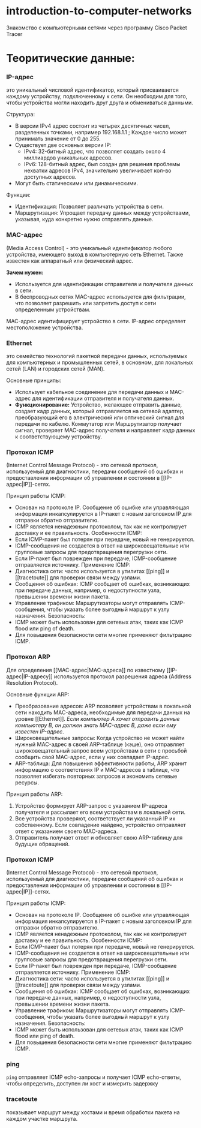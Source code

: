 # introduction-to-computer-networks
Знакомство с компьютерными сетями через программу Cisco Packet Tracer


# Теоритические данные:

### IP-адрес
это уникальный числовой идентификатор, который присваивается каждому устройству, подключенному к сети. Он необходим для того, чтобы устройства могли находить друг друга и обмениваться данными.

Структура:
+ В версии IPv4 адрес состоит из четырех десятичных чисел, разделенных точками, например 192.168.1.1 ; Каждое число может принимать значение от 0 до 255.
+ Существует две основных версии IP:
	+ IPv4: 32-битный адрес, что позволяет создать около 4 миллиардов уникальных адресов.
	+ IPv6: 128-битный адрес, был создан для решения проблемы нехватки адресов IPv4, значительно увеличивает кол-во доступных адресов.
+ Могут быть статическими или динамическими.

Функции: 
+ Идентификация: Позволяет различать устройства в сети.
+ Маршрутизация: Упрощает передачу данных между устройствами, указывая, куда конкретно нужно отправлять данные.


### MAC-адрес
(Media Access Control) - это уникальный идентификатор любого устройства, имеющего выход в компьютерную сеть Ethernet. Также известен как аппаратный или физический адрес.

**Зачем нужен:**
+ Используется для идентификации отправителя и получателя данных в сети.
+ В беспроводных сетях MAC-адрес используется для фильтрации, что позволяет разрешить или запретить доступ к сети определенным устройствам.

MAC-адрес идентифицирует устройство в сети.
IP-адрес определяет местоположение устройства.


### Ethernet
это семейство технологий пакетной передачи данных, используемых для компьютерных и промышленных сетей, в основном, для локальных сетей (LAN) и городских сетей (MAN).

Основные принципы:
+ Использует кабельное соединение для передачи данных и MAC-адрес для идентификации отправителя и получателя данных.
+ **Функционирование:** Устройство, желающее отправить данные, создает кадр данных, который отправляется на сетевой адаптер, преобразующий его в электрический или оптический сигнал для передачи по кабелю. Коммутатор или Маршрутизатор получает сигнал, проверяет MAC-адрес получателя и направляет кадр данных к соответствующему устройству.

### Протокол ICMP
(Internet Control Message Protocol) - это сетевой протокол, используемый для диагностики, передачи сообщений об ошибках и предоставления информации об управлении и состоянии в [[IP-адрес|IP]]-сетях. 

Принцип работы ICMP:
+ Основан на протоколе IP. Сообщение об ошибке или управляющая информация инкапсулируется в IP-пакет с новым заголовком IP для отправки обратно отправителю.
+ ICMP является ненадежным протоколом, так как не контролирует доставку и ее правильность.
Особенности ICMP:
+ Если ICMP-пакет был потерян при передаче, новый не генерируется.
+ ICMP-сообщения не создается в ответ на широковещательные или групповые запросы для предотвращения перегрузки сети.
+ Если IP-пакет был поврежден при передаче, ICMP-сообщение отправляется источнику.
Применение ICMP:
+ Диагностика сети: часто используется в утилитах [[ping]] и [[tracetoute]] для проверки связи между узлами.
+ Сообщения об ошибках: ICMP сообщает об ошибках, возникающих при передаче данных, например, о недоступности узла, превышении времени жизни пакета.
+ Управление трафиком: Маршрутизаторы могут отправлять ICMP-сообщения, чтобы указать более выгодный маршрут к узлу назначения.
Безопасность:
+ ICMP может быть использован для сетевых атак, таких как ICMP flood или ping of death.
+ Для повышения безопасности сети многие применяют фильтрацию ICMP.

### Протокол ARP
Для определения [[MAC-адрес|MAC-адреса]] по известному [[IP-адрес|IP-адресу]] используется протокол разрешения адреса (Address Resolution Protocol).

Основные функции ARP:
+ Преобразование адресов: ARP позволяет устройствам в локальной сети находить MAC-адреса, необходимые для передачи данных на уровне [[Ethernet]]. 
	*Если компьютер А хочет отправить данные компьютеру В, он должен знать MAC-адрес B, даже если ему известен IP-адрес*.
+ Широковещательные запросы: Когда устройство не может найти нужный MAC-адрес в своей ARP-таблице (кэше), оно отправляет широковещательный запрос всем устройствам в сети с просьбой сообщить свой MAC-адрес, если у них совпадает IP-адрес.
+ ARP-таблица: Для повышения эффективности работы, ARP хранит информацию о соответствиях IP и MAC-адресов в таблице, что позволяет избегать повторных запросов и экономить сетевые ресурсы.

Принцип работы ARP:
1. Устройство формирует ARP-запрос с указанием IP-адреса получателя и рассылает его всем устройствам в локальной сети.
2. Все устройства проверяют, соответствует ли указанный IP их собственному. Если совпадение найдено, устройство отправляет ответ с указанием своего MAC-адреса.
3. Отправитель получает ответ и обновляет свою ARP-таблицу для будущих обращений.


### Протокол ICMP
(Internet Control Message Protocol) - это сетевой протокол, используемый для диагностики, передачи сообщений об ошибках и предоставления информации об управлении и состоянии в [[IP-адрес|IP]]-сетях. 

Принцип работы ICMP:
+ Основан на протоколе IP. Сообщение об ошибке или управляющая информация инкапсулируется в IP-пакет с новым заголовком IP для отправки обратно отправителю.
+ ICMP является ненадежным протоколом, так как не контролирует доставку и ее правильность.
Особенности ICMP:
+ Если ICMP-пакет был потерян при передаче, новый не генерируется.
+ ICMP-сообщения не создается в ответ на широковещательные или групповые запросы для предотвращения перегрузки сети.
+ Если IP-пакет был поврежден при передаче, ICMP-сообщение отправляется источнику.
Применение ICMP:
+ Диагностика сети: часто используется в утилитах [[ping]] и [[tracetoute]] для проверки связи между узлами.
+ Сообщения об ошибках: ICMP сообщает об ошибках, возникающих при передаче данных, например, о недоступности узла, превышении времени жизни пакета.
+ Управление трафиком: Маршрутизаторы могут отправлять ICMP-сообщения, чтобы указать более выгодный маршрут к узлу назначения.
Безопасность:
+ ICMP может быть использован для сетевых атак, таких как ICMP flood или ping of death.
+ Для повышения безопасности сети многие применяют фильтрацию ICMP.

### ping
`ping` отправляет ICMP echo-запросы и получает ICMP echo-ответы, чтобы определить, доступен ли хост и измерить задержку

### tracetoute
показывает маршрут между хостами и время обработки пакета на каждом участке маршрута.
